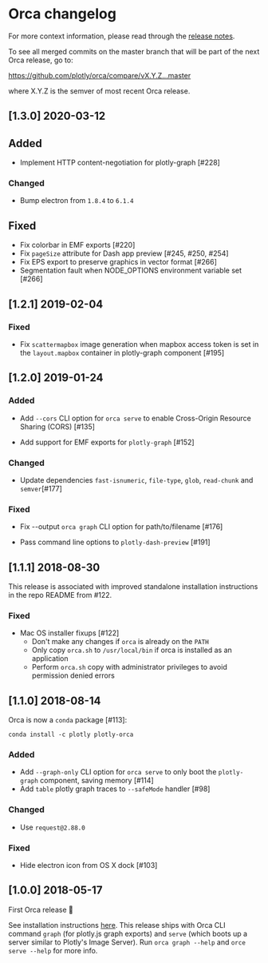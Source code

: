 # Orca changelog

For more context information, please read through the
[release notes](https://github.com/plotly/orca/releases).

To see all merged commits on the master branch that will be part of the next Orca release, go to:

https://github.com/plotly/orca/compare/vX.Y.Z...master

where X.Y.Z is the semver of most recent Orca release.

## [1.3.0] 2020-03-12

## Added

- Implement HTTP content-negotiation for plotly-graph [#228]

### Changed

- Bump electron from `1.8.4` to `6.1.4`

## Fixed

- Fix colorbar in EMF exports [#220]
- Fix `pageSize` attribute for Dash app preview [#245, #250, #254]
- Fix EPS export to preserve graphics in vector format [#266]
- Segmentation fault when NODE_OPTIONS environment variable set [#266]


## [1.2.1] 2019-02-04

### Fixed

- Fix `scattermapbox` image generation when mapbox access token is set
  in the `layout.mapbox` container in plotly-graph component [#195]


## [1.2.0] 2019-01-24

### Added

- Add `--cors` CLI option for `orca serve` to enable Cross-Origin Resource Sharing (CORS) [#135]

- Add support for EMF exports for `plotly-graph` [#152]

### Changed

- Update dependencies `fast-isnumeric`, `file-type`, `glob`, `read-chunk` and `semver`[#177]

### Fixed

- Fix --output `orca graph` CLI option for path/to/filename [#176]

- Pass command line options to `plotly-dash-preview` [#191]


## [1.1.1] 2018-08-30

This release is associated with improved standalone installation instructions
in the repo README from #122.

### Fixed
- Mac OS installer fixups [#122]
  + Don't make any changes if `orca` is already on the `PATH`
  + Only copy `orca.sh` to `/usr/local/bin` if orca is installed as an application
  + Perform `orca.sh` copy with administrator privileges to avoid permission denied errors

## [1.1.0] 2018-08-14

Orca is now a `conda` package [#113]:

```
conda install -c plotly plotly-orca
```

### Added
- Add `--graph-only` CLI option for `orca serve` to only boot the `plotly-graph`
  component, saving memory [#114]
- Add `table` plotly graph traces to `--safeMode` handler [#98]

### Changed
- Use `request@2.88.0`

### Fixed
- Hide electron icon from OS X dock [#103]


## [1.0.0] 2018-05-17

First Orca release :tada:

See installation instructions
[here](https://github.com/plotly/orca#installation). This release ships with
Orca CLI command `graph` (for plotly.js graph exports) and `serve` (which boots
up a server similar to Plotly's Image Server). Run `orca graph --help` and `orce
serve --help` for more info.
